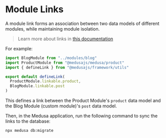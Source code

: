 # Module Links

A module link forms an association between two data models of different modules, while maintaining module isolation.

> Learn more about links in [this documentation](https://docs.medusajs.com/learn/fundamentals/module-links)

For example:

```ts
import BlogModule from "../modules/blog"
import ProductModule from "@medusajs/medusa/product"
import { defineLink } from "@medusajs/framework/utils"

export default defineLink(
  ProductModule.linkable.product,
  BlogModule.linkable.post
)
```

This defines a link between the Product Module's `product` data model and the Blog Module (custom module)'s `post` data model.

Then, in the Medusa application, run the following command to sync the links to the database:

```bash
npx medusa db:migrate
```